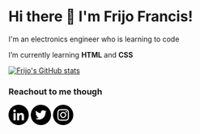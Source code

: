 # Hi there 👋 I'm Frijo Francis!

I'm an electronics engineer who is learning to code

I’m currently learning **HTML** and **CSS**

[![Frijo's GitHub stats](https://github-readme-stats.vercel.app/api?username=frijofrancis)](https://github.com/frijofrancis/github-readme-stats)
### Reachout to me though 
[<img src="https://github.com/frijofrancis/FrijoFrancis/blob/main/img/linkedin.png?raw=true" height="40em" align="center" alt="Follow Frijo on LinkedIn" title="Follow Frijo on LinkedIn"/>](https://www.linkedin.com/in/frijo-francis/)
[<img src="https://github.com/frijofrancis/FrijoFrancis/blob/main/img/twitter.png?raw=true" height="40em" align="center" alt="Follow Frijo on Twitter" title="Follow Frijo on Twitter"/>](https://twitter.com/FrijoFrancis8)
[<img src="https://github.com/frijofrancis/FrijoFrancis/blob/main/img/instagram.png?raw=true" height="40em" align="center" alt="Follow Frijo on Instagram" title="Follow Frijo on Instagram"/>](https://www.instagram.com/fri_jo/)